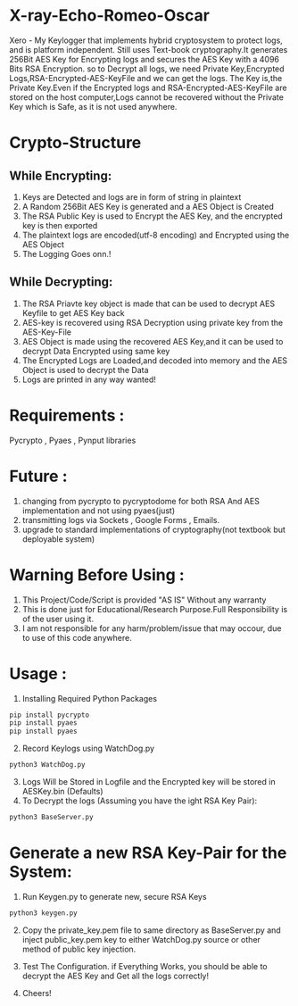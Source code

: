 # X-ray-Echo-Romeo-Oscar
Xero - My Keylogger that implements hybrid cryptosystem to protect logs, and is platform independent.
Still uses Text-book cryptography.It generates 256Bit AES Key for Encrypting logs and secures the AES Key with a 4096 Bits RSA Encryption. so to Decrypt all logs, we need Private Key,Encrypted Logs,RSA-Encrypted-AES-KeyFile and we can get the logs.
The Key is,the Private Key.Even if the Encrypted logs and RSA-Encrypted-AES-KeyFile are stored on the host computer,Logs cannot be recovered without the Private Key which is Safe, as it is not used anywhere.

# Crypto-Structure
## While Encrypting:
1. Keys are Detected and logs are in form of string in plaintext
2. A Random 256Bit AES Key is generated and a AES Object is Created
3. The RSA Public Key is used to Encrypt the AES Key, and the encrypted key is then exported 
4. The plaintext logs are encoded(utf-8 encoding) and Encrypted using the AES Object
5. The Logging Goes onn.!
## While Decrypting:
1. The RSA Priavte key object is made that can be used to decrypt AES Keyfile to get AES Key back
2. AES-key is recovered using RSA Decryption using private key from the AES-Key-File
3. AES Object is made using the recovered AES Key,and it can be used to decrypt Data Encrypted using same key
4. The Encrypted Logs are Loaded,and decoded into memory and the AES Object is used to decrypt the Data
5. Logs are printed in any way wanted!

# Requirements :
Pycrypto , Pyaes , Pynput libraries 

# Future : 
1. changing from pycrypto to pycryptodome for both RSA And AES implementation and not using pyaes(just)
2. transmitting logs via Sockets , Google Forms , Emails. 
3. upgrade to standard implementations of cryptography(not textbook but deployable system)

# Warning Before Using :
1. This Project/Code/Script is provided "AS IS" Without any warranty 
2. This is done just for Educational/Research Purpose.Full Responsibility is of the user using it.
3. I am not responsible for any harm/problem/issue that may occour, due to use of this code anywhere.

# Usage :
1. Installing Required Python Packages
```bash
pip install pycrypto
pip install pyaes
pip install pyaes
```
2. Record Keylogs using WatchDog.py

```bash
python3 WatchDog.py
```
3. Logs Will be Stored in Logfile and the Encrypted key will be stored in AESKey.bin (Defaults)
4. To Decrypt the logs (Assuming you have the ight RSA Key Pair):
```bash
python3 BaseServer.py 
```

# Generate a new RSA Key-Pair for the System:
1. Run Keygen.py to generate new, secure RSA Keys
```bash
python3 keygen.py
```
2. Copy the private_key.pem file to same directory as BaseServer.py and inject public_key.pem key to either WatchDog.py source or other method of public key injection.

3. Test The Configuration. if Everything Works, you should be able to decrypt the AES Key and Get all the logs correctly!
4. Cheers!
